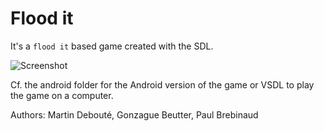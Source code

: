 # Flood it

It's a `flood it` based game created with the SDL.

 ![Screenshot](flood-it.png) 

Cf. the android folder for the Android version of the game or VSDL to play the game on a computer.


Authors: Martin Debouté, Gonzague Beutter, Paul Brebinaud
